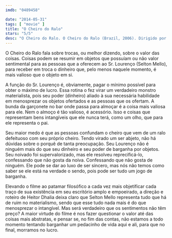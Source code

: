 ```yaml
---
imdb: "0489458"

date: "2014-05-31"
tags: [ "movie" ]
title: "O Cheiro do Ralo"
stars: "5/5"
desc: "O Cheiro do Ralo. O Cheiro do Ralo (Brazil, 2006). Dirigido por Heitor Dhalia. Escrito por Marçal Aquino, Heitor Dhalia, Lourenço Mutarelli. Com Selton Mello, Paula Braun, Paulo Alves, Susana Alves, Roberto Audio, Flavio Bauraqui, Boi, Alice Braga, Calico."
---
```

O Cheiro do Ralo fala sobre trocas, ou melhor dizendo, sobre o valor das coisas. Coisas podem se resumir em objetos que possuíam ou não valor sentimental para as pessoas que a oferecem ao Sr. Lourenço (Selton Mello), para receber em troca o dinheiro que, pelo menos naquele momento, é mais valioso que o objeto em si.

A função do Sr. Lourenço é, obviamente, pagar o mínimo possível para obter o máximo de lucro. Essa rotina o fez virar um verdadeiro monstro materialista, pois seu poder (dinheiro) aliado à sua necessária habilidade em menosprezar os objetos ofertados e as pessoas que os ofertam. A bunda da garçonete no bar onde passa para almoçar é a coisa mais valiosa para ele. Nem o almoço é tão valioso, é acessório. Isso e coisas que representam bens intangíveis que ele nunca terá, como um olho, que para ele representa o pai.

Seu maior medo é que as pessoas confundam o cheiro que vem de um ralo defeituoso com seu próprio cheiro. Tendo virado um ser abjeto, não há dúvidas sobre o porquê de tanta preocupação. Seu Lourenço não é ninguém mais do que seu dinheiro e seu poder de barganha por objetos. Seu noivado foi supervalorizado, mas ele resolveu reprecificá-lo, confessando que não gosta da noiva. Confessando que não gosta de ninguém. Ele pode se dar ao luxo de ser sincero, mas nós não temos como saber se ele está na verdade o sendo, pois pode ser tudo um jogo de barganha.

Elevando o filme ao patamar filosófico a cada vez mais objetificar cada traço de sua existência em seu escritório amplo e empoeirado, a direção e roteiro de Heitor Dhalia deixa claro que Selton Mello representa tudo que há de ruim no materialismo, sendo que esse tudo nada mais é do que menosprezar o intangível. Mas será verdadeiro que os sentimentos não têm preço? A maior virtude do filme é nos fazer questionar o valor até das coisas mais abstratas, e pensar se, no fim das contas, não estamos a todo momento tentando barganhar um pedacinho de vida aqui e ali, para que no final, morramos no lucro.
